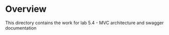 # Overview
This directory contains the work for lab 5.4 - MVC architecture and swagger documentation
